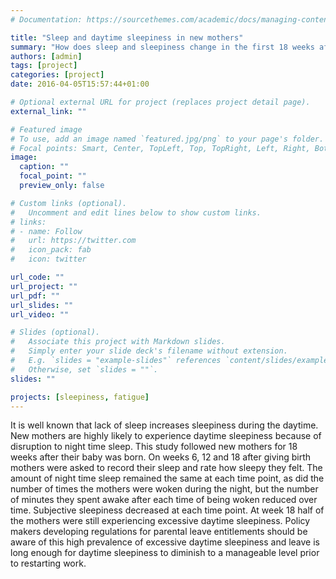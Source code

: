 ```yaml
---
# Documentation: https://sourcethemes.com/academic/docs/managing-content/

title: "Sleep and daytime sleepiness in new mothers"
summary: "How does sleep and sleepiness change in the first 18 weeks after having a baby?"
authors: [admin]
tags: [project]
categories: [project]
date: 2016-04-05T15:57:44+01:00

# Optional external URL for project (replaces project detail page).
external_link: ""

# Featured image
# To use, add an image named `featured.jpg/png` to your page's folder.
# Focal points: Smart, Center, TopLeft, Top, TopRight, Left, Right, BottomLeft, Bottom, BottomRight.
image:
  caption: ""
  focal_point: ""
  preview_only: false

# Custom links (optional).
#   Uncomment and edit lines below to show custom links.
# links:
# - name: Follow
#   url: https://twitter.com
#   icon_pack: fab
#   icon: twitter

url_code: ""
url_project: ""
url_pdf: ""
url_slides: ""
url_video: ""

# Slides (optional).
#   Associate this project with Markdown slides.
#   Simply enter your slide deck's filename without extension.
#   E.g. `slides = "example-slides"` references `content/slides/example-slides.md`.
#   Otherwise, set `slides = ""`.
slides: ""

projects: [sleepiness, fatigue]
---
```

It is well known that lack of sleep increases sleepiness during the daytime. New mothers are highly likely to experience daytime sleepiness because of disruption to night time sleep. This study followed new mothers for 18 weeks after their baby was born. On weeks 6, 12 and 18  after giving birth mothers were asked to record their sleep and rate how sleepy they felt. The amount of night time sleep remained the same at each time point, as did the number of times the mothers were woken during the night, but the  number of minutes they spent awake after each time of being woken reduced over time. Subjective sleepiness decreased at each time point. At week 18 half of the mothers were still experiencing excessive daytime sleepiness. Policy makers developing regulations for parental leave entitlements should be aware of this  high prevalence of excessive daytime sleepiness and leave is long enough for daytime sleepiness to diminish to a manageable level prior to restarting work. 




